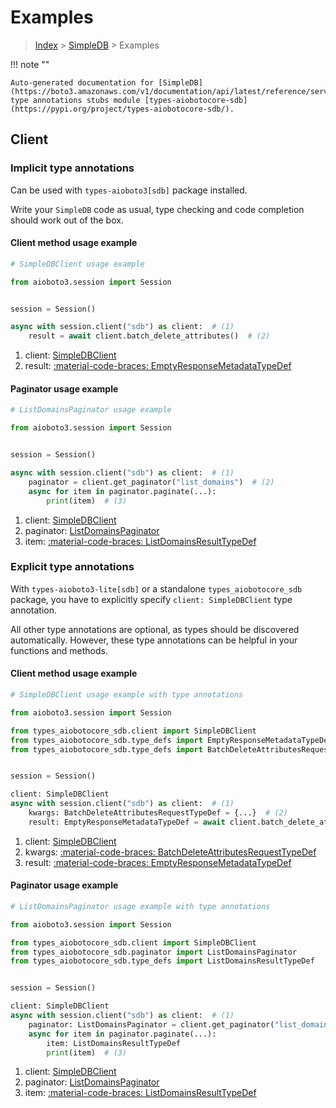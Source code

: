# Examples

> [Index](../README.md) > [SimpleDB](./README.md) > Examples

!!! note ""

    Auto-generated documentation for [SimpleDB](https://boto3.amazonaws.com/v1/documentation/api/latest/reference/services/sdb.html#simpledb)
    type annotations stubs module [types-aiobotocore-sdb](https://pypi.org/project/types-aiobotocore-sdb/).

## Client

### Implicit type annotations

Can be used with `types-aioboto3[sdb]` package installed.

Write your `SimpleDB` code as usual,
type checking and code completion should work out of the box.



#### Client method usage example

```python
# SimpleDBClient usage example

from aioboto3.session import Session


session = Session()

async with session.client("sdb") as client:  # (1)
    result = await client.batch_delete_attributes()  # (2)
```

1. client: [SimpleDBClient](./client.md)
2. result: [:material-code-braces: EmptyResponseMetadataTypeDef](./type_defs.md#emptyresponsemetadatatypedef)



#### Paginator usage example

```python
# ListDomainsPaginator usage example

from aioboto3.session import Session


session = Session()

async with session.client("sdb") as client:  # (1)
    paginator = client.get_paginator("list_domains")  # (2)
    async for item in paginator.paginate(...):
        print(item)  # (3)
```

1. client: [SimpleDBClient](./client.md)
2. paginator: [ListDomainsPaginator](./paginators.md#listdomainspaginator)
3. item: [:material-code-braces: ListDomainsResultTypeDef](./type_defs.md#listdomainsresulttypedef)




### Explicit type annotations

With `types-aioboto3-lite[sdb]`
or a standalone `types_aiobotocore_sdb` package, you have to explicitly specify
`client: SimpleDBClient` type annotation.

All other type annotations are optional, as types should be discovered automatically.
However, these type annotations can be helpful in your functions and methods.


#### Client method usage example

```python
# SimpleDBClient usage example with type annotations

from aioboto3.session import Session

from types_aiobotocore_sdb.client import SimpleDBClient
from types_aiobotocore_sdb.type_defs import EmptyResponseMetadataTypeDef
from types_aiobotocore_sdb.type_defs import BatchDeleteAttributesRequestTypeDef


session = Session()

client: SimpleDBClient
async with session.client("sdb") as client:  # (1)
    kwargs: BatchDeleteAttributesRequestTypeDef = {...}  # (2)
    result: EmptyResponseMetadataTypeDef = await client.batch_delete_attributes(**kwargs)  # (3)
```

1. client: [SimpleDBClient](./client.md)
2. kwargs: [:material-code-braces: BatchDeleteAttributesRequestTypeDef](./type_defs.md#batchdeleteattributesrequesttypedef)
3. result: [:material-code-braces: EmptyResponseMetadataTypeDef](./type_defs.md#emptyresponsemetadatatypedef)



#### Paginator usage example

```python
# ListDomainsPaginator usage example with type annotations

from aioboto3.session import Session

from types_aiobotocore_sdb.client import SimpleDBClient
from types_aiobotocore_sdb.paginator import ListDomainsPaginator
from types_aiobotocore_sdb.type_defs import ListDomainsResultTypeDef


session = Session()

client: SimpleDBClient
async with session.client("sdb") as client:  # (1)
    paginator: ListDomainsPaginator = client.get_paginator("list_domains")  # (2)
    async for item in paginator.paginate(...):
        item: ListDomainsResultTypeDef
        print(item)  # (3)
```

1. client: [SimpleDBClient](./client.md)
2. paginator: [ListDomainsPaginator](./paginators.md#listdomainspaginator)
3. item: [:material-code-braces: ListDomainsResultTypeDef](./type_defs.md#listdomainsresulttypedef)




